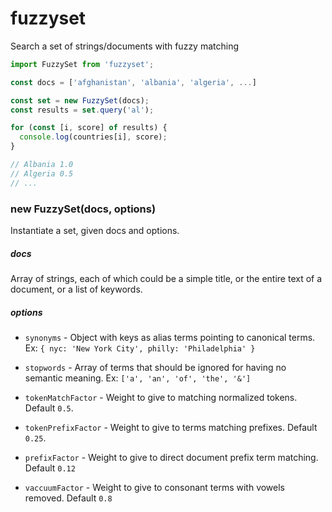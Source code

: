 # fuzzyset

Search a set of strings/documents with fuzzy matching

```javascript
import FuzzySet from 'fuzzyset';

const docs = ['afghanistan', 'albania', 'algeria', ...]

const set = new FuzzySet(docs);
const results = set.query('al');

for (const [i, score] of results) {
  console.log(countries[i], score);
}

// Albania 1.0
// Algeria 0.5
// ...
```

### new FuzzySet(docs, options)

Instantiate a set, given docs and options.

##### docs

Array of strings, each of which could be a simple title, or the entire text of a document, or a list of keywords.

##### options

- `synonyms` - Object with keys as alias terms pointing to canonical terms.  Ex: `{ nyc: 'New York City', philly: 'Philadelphia' }`

- `stopwords` - Array of terms that should be ignored for having no semantic meaning.  Ex: `['a', 'an', 'of', 'the', '&']`

- `tokenMatchFactor` - Weight to give to matching normalized tokens.  Default `0.5`.

- `tokenPrefixFactor` - Weight to give to terms matching prefixes.  Default `0.25`.

- `prefixFactor` - Weight to give to direct document prefix term matching.  Default `0.12`

- `vaccuumFactor` - Weight to give to consonant terms with vowels removed.  Default `0.8`


